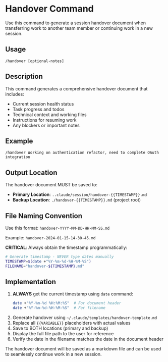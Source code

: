 # Handover Command

Use this command to generate a session handover document when transferring work to another team member or continuing work in a new session.

## Usage

```
/handover [optional-notes]
```

## Description

This command generates a comprehensive handover document that includes:

- Current session health status
- Task progress and todos
- Technical context and working files
- Instructions for resuming work
- Any blockers or important notes

## Example

```
/handover Working on authentication refactor, need to complete OAuth integration
```

## Output Location

The handover document MUST be saved to:
- **Primary Location**: `..claude/session/handover-{{TIMESTAMP}}.md`
- **Backup Location**: `./handover-{{TIMESTAMP}}.md` (project root)

## File Naming Convention

Use this format: `handover-YYYY-MM-DD-HH-MM-SS.md`

Example: `handover-2024-01-15-14-30-45.md`

**CRITICAL**: Always obtain the timestamp programmatically:
```bash
# Generate timestamp - NEVER type dates manually
TIMESTAMP=$(date +"%Y-%m-%d-%H-%M-%S")
FILENAME="handover-${TIMESTAMP}.md"
```

## Implementation

1. **ALWAYS** get the current timestamp using `date` command:
   ```bash
   date +"%Y-%m-%d %H:%M:%S"  # For document header
   date +"%Y-%m-%d-%H-%M-%S"  # For filename
   ```
2. Generate handover using `~/.claude/templates/handover-template.md`
3. Replace all `{{VARIABLE}}` placeholders with actual values
4. Save to BOTH locations (primary and backup)
5. Display the full file path to the user for reference
6. Verify the date in the filename matches the date in the document header

The handover document will be saved as a markdown file and can be used to seamlessly continue work in a new session.